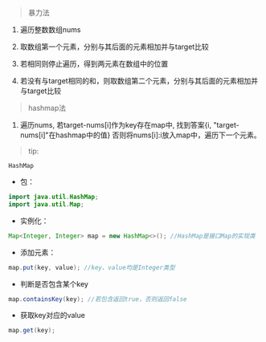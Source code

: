 > 暴力法

1. 遍历整数数组nums

2. 取数组第一个元素，分别与其后面的元素相加并与target比较

3. 若相同则停止遍历，得到两元素在数组中的位置

4. 若没有与target相同的和，则取数组第二个元素，分别与其后面的元素相加并与target比较

> hashmap法

1. 遍历nums,
   若target-nums[i]作为key存在map中, 找到答案{i, "target-nums[i]"在hashmap中的值}
   否则将nums[i]:i放入map中，遍历下一个元素。

> tip:

`HashMap`
- 包：

```java
import java.util.HashMap;
import java.util.Map;
```
- 实例化：

```java
Map<Integer, Integer> map = new HashMap<>(); //HashMap是接口Map的实现类
```
- 添加元素：

```java
map.put(key, value); //key、value均是Integer类型
```
- 判断是否包含某个key

```java
map.containsKey(key); //若包含返回true，否则返回false
```
- 获取key对应的value

```java
map.get(key);
```
